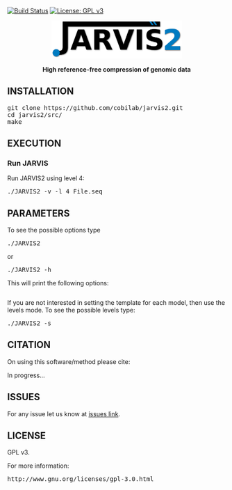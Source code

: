 [![Build Status](https://travis-ci.org/cobilab/jarvis.svg?branch=master)](https://travis-ci.org/cobilab/jarvis2)
[![License: GPL v3](https://img.shields.io/badge/License-GPL%20v3-blue.svg)](LICENSE)

<p align="center"><img src="imgs/logo.png" 
alt="JARVIS2" width="300" border="0" /></p>
<p align="center"><b>High reference-free compression of genomic data</b></p>

## INSTALLATION ##

<pre>
git clone https://github.com/cobilab/jarvis2.git
cd jarvis2/src/
make
</pre>

## EXECUTION

### Run JARVIS

Run JARVIS2 using level 4:

<pre>
./JARVIS2 -v -l 4 File.seq
</pre>

## PARAMETERS

To see the possible options type
<pre>
./JARVIS2
</pre>
or
<pre>
./JARVIS2 -h
</pre>

This will print the following options:
```

```


If you are not interested in setting the template for each model, then use the levels mode. To see the possible levels type:
<pre>
./JARVIS2 -s
</pre>

## CITATION ##

On using this software/method please cite:

In progress...

## ISSUES ##

For any issue let us know at [issues link](https://github.com/cobilab/jarvis2/issues).

## LICENSE ##

GPL v3.

For more information:
<pre>http://www.gnu.org/licenses/gpl-3.0.html</pre>

                                                    

